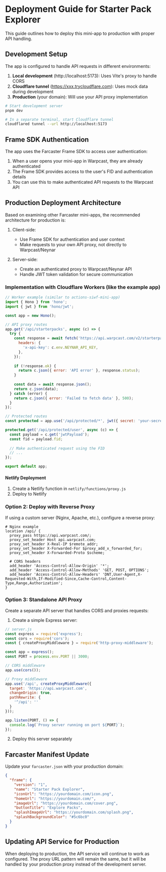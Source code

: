 # Deployment Guide for Starter Pack Explorer

This guide outlines how to deploy this mini-app to production with proper API handling.

## Development Setup

The app is configured to handle API requests in different environments:

1. **Local development** (http://localhost:5173): Uses Vite's proxy to handle CORS
2. **Cloudflare tunnel** (https://xxx.trycloudflare.com): Uses mock data during development
3. **Production** (your domain): Will use your API proxy implementation

```bash
# Start development server
pnpm dev

# In a separate terminal, start Cloudflare tunnel
cloudflared tunnel --url http://localhost:5173
```

## Frame SDK Authentication

The app uses the Farcaster Frame SDK to access user authentication:

1. When a user opens your mini-app in Warpcast, they are already authenticated
2. The Frame SDK provides access to the user's FID and authentication details
3. You can use this to make authenticated API requests to the Warpcast API

## Production Deployment Architecture

Based on examining other Farcaster mini-apps, the recommended architecture for production is:

1. Client-side:
   - Use Frame SDK for authentication and user context
   - Make requests to your own API proxy, not directly to Warpcast/Neynar

2. Server-side:
   - Create an authenticated proxy to Warpcast/Neynar API
   - Handle JWT token validation for secure communication

### Implementation with Cloudflare Workers (like the example app)

```javascript
// Worker example (similar to actions-siwf-mini-app)
import { Hono } from 'hono';
import { jwt } from 'hono/jwt';

const app = new Hono();

// API proxy routes
app.get('/api/starterpacks', async (c) => {
  try {
    const response = await fetch('https://api.warpcast.com/v2/starterpacks', {
      headers: {
        'x-api-key': c.env.NEYNAR_API_KEY,
      },
    });
    
    if (!response.ok) {
      return c.json({ error: 'API error' }, response.status);
    }
    
    const data = await response.json();
    return c.json(data);
  } catch (error) {
    return c.json({ error: 'Failed to fetch data' }, 500);
  }
});

// Protected routes
const protected = app.use('/api/protected/*', jwt({ secret: 'your-secret' }));

protected.get('/api/protected/user', async (c) => {
  const payload = c.get('jwtPayload');
  const fid = payload.fid;
  
  // Make authenticated request using the FID
  // ...
});

export default app;
```

#### Netlify Deployment

1. Create a Netlify function in `netlify/functions/proxy.js`
2. Deploy to Netlify

### Option 2: Deploy with Reverse Proxy

If using a custom server (Nginx, Apache, etc.), configure a reverse proxy:

```nginx
# Nginx example
location /api/ {
  proxy_pass https://api.warpcast.com/;
  proxy_set_header Host api.warpcast.com;
  proxy_set_header X-Real-IP $remote_addr;
  proxy_set_header X-Forwarded-For $proxy_add_x_forwarded_for;
  proxy_set_header X-Forwarded-Proto $scheme;
  
  # CORS headers
  add_header 'Access-Control-Allow-Origin' '*';
  add_header 'Access-Control-Allow-Methods' 'GET, POST, OPTIONS';
  add_header 'Access-Control-Allow-Headers' 'DNT,User-Agent,X-Requested-With,If-Modified-Since,Cache-Control,Content-Type,Range,Authorization';
}
```

### Option 3: Standalone API Proxy

Create a separate API server that handles CORS and proxies requests:

1. Create a simple Express server:

```javascript
// server.js
const express = require('express');
const cors = require('cors');
const { createProxyMiddleware } = require('http-proxy-middleware');

const app = express();
const PORT = process.env.PORT || 3000;

// CORS middleware
app.use(cors());

// Proxy middleware
app.use('/api', createProxyMiddleware({
  target: 'https://api.warpcast.com',
  changeOrigin: true,
  pathRewrite: {
    '^/api': ''
  }
}));

app.listen(PORT, () => {
  console.log(`Proxy server running on port ${PORT}`);
});
```

2. Deploy this server separately

## Farcaster Manifest Update

Update your `farcaster.json` with your production domain:

```json
{
  "frame": {
    "version": "1",
    "name": "Starter Pack Explorer",
    "iconUrl": "https://yourdomain.com/icon.png",
    "homeUrl": "https://yourdomain.com/",
    "imageUrl": "https://yourdomain.com/cover.png",
    "buttonTitle": "Explore Packs",
    "splashImageUrl": "https://yourdomain.com/splash.png",
    "splashBackgroundColor": "#5c6bc0"
  }
}
```

## Updating API Service for Production

When deploying to production, the API service will continue to work as configured. The proxy URL pattern will remain the same, but it will be handled by your production proxy instead of the development server.